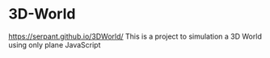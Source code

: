 # 3D-World
https://serpant.github.io/3DWorld/
This is a project to simulation a 3D World using only plane JavaScript

